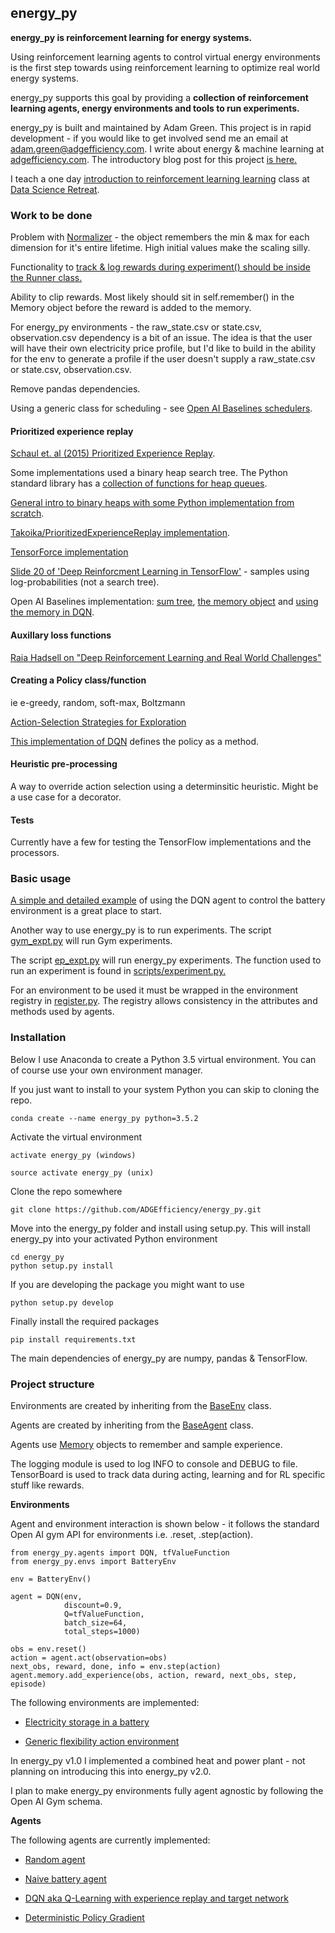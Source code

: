 ## energy_py

**energy_py is reinforcement learning for energy systems.**

Using reinforcement learning agents to control virtual energy environments is the first step towards using reinforcement learning to optimize real world energy systems.

energy_py supports this goal by providing a **collection of reinforcement learning agents, energy environments and tools to run experiments.**

energy_py is built and maintained by Adam Green.  This project is in rapid development - if you would like to get involved send me an email at [adam.green@adgefficiency.com](adam.green@adgefficiency.com).  I write about energy & machine learning at [adgefficiency.com](http://adgefficiency.com/).  The introductory blog post for this project [is here.](http://adgefficiency.com/energy_py-reinforcement-learning-for-energy-systems/)

I teach a one day [introduction to reinforcement learning learning](https://github.com/ADGEfficiency/DSR_RL) class at [Data Science Retreat](https://www.datascienceretreat.com/).

### Work to be done
Problem with [Normalizer](https://github.com/ADGEfficiency/energy_py/blob/master/energy_py/scripts/processors.py) - the object remembers the min & max for each dimension for it's entire lifetime.  High initial values make the scaling silly.

Functionality to [track & log rewards during experiment() should be inside the Runner class.](https://github.com/ADGEfficiency/energy_py/blob/master/energy_py/scripts/experiment.py)

Ability to clip rewards.  Most likely should sit in self.remember() in the Memory object before the reward is added to the memory.  

For energy_py environments - the raw_state.csv or state.csv, observation.csv dependency is a bit of an issue.  The idea is that the user will have their own electricity price profile, but I'd like to build in the ability for the env to generate a profile if the user doesn't supply a raw_state.csv or state.csv, observation.csv.  

Remove pandas dependencies.

Using a generic class for scheduling - see [Open AI Baselines schedulers](https://github.com/openai/baselines/blob/master/baselines/common/schedules.py).

#### Prioritized experience replay
[Schaul et. al (2015) Prioritized Experience Replay](https://arxiv.org/abs/1511.05952).

Some implementations used a binary heap search tree.  The Python standard library has a [collection of functions for heap queues](https://docs.python.org/3/library/heapq.html).

[General intro to binary heaps with some Python implementation from scratch](http://interactivepython.org/runestone/static/pythonds/Trees/BinaryHeapImplementation.html).

[Takoika/PrioritizedExperienceReplay implementation](https://github.com/takoika/PrioritizedExperienceReplay/blob/master/sum_tree.py).

[TensorForce implementation](https://github.com/reinforceio/tensorforce/blob/master/tensorforce/core/memories/prioritized_replay.py)

[Slide 20 of 'Deep Reinforcment Learning in TensorFlow'](http://web.stanford.edu/class/cs20si/lectures/slides_14.pdf) - samples using log-probabilities (not a search tree).

Open AI Baselines implementation:
[sum tree](https://github.com/openai/baselines/blob/master/baselines/common/segment_tree.py),
[the memory object](https://github.com/openai/baselines/blob/master/baselines/deepq/replay_buffer.py) and
[using the memory in DQN](https://github.com/openai/baselines/blob/master/baselines/deepq/simple.py).

#### Auxillary loss functions
[Raia Hadsell on "Deep Reinforcement Learning and Real World Challenges"](https://www.youtube.com/watch?v=0e_uGa7ic74)

#### Creating a Policy class/function
ie e-greedy, random, soft-max, Boltzmann

[Action-Selection Strategies for Exploration](https://medium.com/emergent-future/simple-reinforcement-learning-with-tensorflow-part-7-action-selection-strategies-for-exploration-d3a97b7cceaf)

[This implementation of DQN](https://ewanlee.github.io/2017/07/09/Using-Tensorflow-and-Deep-Q-Network-Double-DQN-to-Play-Breakout/) defines the policy as a method.

#### Heuristic pre-processing
A way to override action selection using a determinsitic heuristic.  Might be a use case for a decorator.

#### Tests
Currently have a few for testing the TensorFlow implementations and the processors.

### Basic usage

[A simple and detailed example](https://github.com/ADGEfficiency/energy_py/blob/master/notebooks/examples/Q_learning_battery.ipynb) of using the DQN agent to control the battery environment is a great place to start.


Another way to use energy_py is to run experiments.
 The script [gym_expt.py](https://github.com/ADGEfficiency/energy_py/blob/master/energy_py/experiments/gym_expt.py) will run Gym experiments.  

The script [ep_expt.py](https://github.com/ADGEfficiency/energy_py/blob/master/energy_py/experiments/ep_expt.py) will run energy_py experiments.  The function used to run an experiment is found in [scripts/experiment.py.](https://github.com/ADGEfficiency/energy_py/blob/master/energy_py/scripts/experiment.py)

For an environment to be used it must be wrapped in the environment registry in [register.py](https://github.com/ADGEfficiency/energy_py/blob/master/energy_py/envs/register.py).  The registry allows consistency in the attributes and methods used by agents.  

### Installation
Below I use Anaconda to create a Python 3.5 virtual environment.  You can of course use your own environment manager.

If you just want to install to your system Python you can skip to cloning the repo.  
```
conda create --name energy_py python=3.5.2
```
Activate the virtual environment
```
activate energy_py (windows)

source activate energy_py (unix)
```
Clone the repo somewhere
```
git clone https://github.com/ADGEfficiency/energy_py.git
```
Move into the energy_py folder and install using setup.py.  This will install energy_py into your activated Python environment
```
cd energy_py
python setup.py install
```
If you are developing the package you might want to use
```
python setup.py develop
```
Finally install the required packages
```
pip install requirements.txt
```
The main dependencies of energy_py are numpy, pandas & TensorFlow.  

### Project structure

Environments are created by inheriting from the [BaseEnv](https://github.com/ADGEfficiency/energy_py/blob/master/energy_py/envs/env_core.py) class.

Agents are created by inheriting from the [BaseAgent](https://github.com/ADGEfficiency/energy_py/blob/master/energy_py/agents/agent.py) class.  

Agents use [Memory](https://github.com/ADGEfficiency/energy_py/blob/master/energy_py/agents/memory.py) objects to remember and sample experience.  

The logging module is used to log INFO to console and DEBUG to file.  TensorBoard is used to track data during acting, learning and for RL specific stuff like rewards.

**Environments**

Agent and environment interaction is shown below - it follows the standard
Open AI gym API for environments i.e. .reset, .step(action).

```
from energy_py.agents import DQN, tfValueFunction
from energy_py.envs import BatteryEnv

env = BatteryEnv()

agent = DQN(env,
            discount=0.9,
            Q=tfValueFunction,
            batch_size=64,
            total_steps=1000)

obs = env.reset()
action = agent.act(observation=obs)
next_obs, reward, done, info = env.step(action)
agent.memory.add_experience(obs, action, reward, next_obs, step, episode)

```
The following environments are implemented:

- [Electricity storage in a battery](https://github.com/ADGEfficiency/energy_py/tree/master/energy_py/envs/battery)

- [Generic flexibility action environment](https://github.com/ADGEfficiency/energy_py/tree/master/energy_py/envs/flex)

In energy_py v1.0 I implemented a combined heat and power plant - not planning
on introducing this into energy_py v2.0.

I plan to make energy_py environments fully agent agnostic by following the Open AI Gym schema.

**Agents**

The following agents are currently implemented:

- [Random agent](https://github.com/ADGEfficiency/energy_py/blob/master/energy_py/agents/random_agent.py)

- [Naive battery agent](https://github.com/ADGEfficiency/energy_py/blob/master/energy_py/agents/naive/naive_battery.py)

- [DQN aka Q-Learning with experience replay and target network](https://github.com/ADGEfficiency/energy_py/blob/master/energy_py/agents/Q_learning/dqn.py)

- [Deterministic Policy Gradient](https://github.com/ADGEfficiency/energy_py/blob/master/energy_py/agents/Q_learning/dpg.py)
